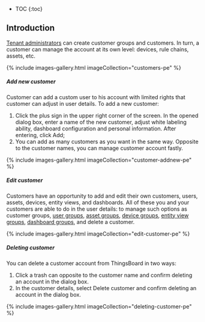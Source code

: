 * TOC
{:toc}

## Introduction

[Tenant administrators](/docs/{{docsPrefix}}user-guide/ui/tenants/) can create customer groups and customers. In turn, a customer can manage the account at its own level: devices, rule chains, assets, etc.

{% include images-gallery.html imageCollection="customers-pe" %}

##### Add new customer

Customer can add a custom user to his account with limited rights that customer can adjust in user details.
To add a new customer:
1. Click the plus sign in the upper right corner of the screen. In the opened dialog box, enter a name of the new customer, adjust white labeling ability,
   dashboard configuration and personal information. After entering, click Add;
2. You can add as many customers as you want in the same way. Opposite to the customer names, you can manage customer account fastly.

{% include images-gallery.html imageCollection="customer-addnew-pe" %}

##### Edit customer

Customers have an opportunity to add and edit their own customers, users, assets, devices, entity views, and dashboards.
All of these you and your customers are able to do in the user details:
to manage such options as customer groups, [user groups](/docs/{{docsPrefix}}user-guide/ui/users/), [asset groups](/docs/{{docsPrefix}}user-guide/ui/assets/),
[device groups](/docs/{{docsPrefix}}user-guide/ui/devices/), [entity view groups](/docs/{{docsPrefix}}user-guide/entity-views/),
[dashboard groups](/docs/user-guide/dashboards/), and delete a customer.

{% include images-gallery.html imageCollection="edit-customer-pe" %}

##### Deleting customer

You can delete a customer account from ThingsBoard in two ways:
1. Click a trash can opposite to the customer name and confirm deleting an account in the dialog box.
2. In the customer details, select Delete customer and confirm deleting an account in the dialog box.

{% include images-gallery.html imageCollection="deleting-customer-pe" %}

